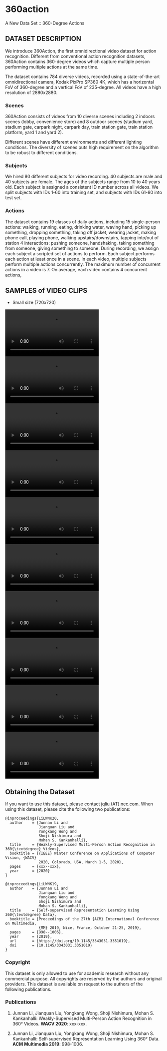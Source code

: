 # 360action
A New Data Set :: 360-Degree Actions

DATASET DESCRIPTION
-------------------

We introduce 360Action, the first omnidirectional video dataset for action
recognition. Different from conventional action recognition datasets,
360Action contains 360-degree videos which capture multiple person performing
multiple actions at the same time.

The dataset contains 784 diverse videos, recorded using a state-of-the-art
omnidirectional camera, Kodak PixPro SP360 4K, which has a horizontal FoV of
360-degree and a vertical FoV of 235-degree. All videos have a high resolution
of 2880x2880.

### Scenes

360Action consists of videos from 10 diverse scenes including 2 indoors scenes
(lobby, convenience store) and 8 outdoor scenes (stadium yard, stadium gate,
carpark night, carpark day, train station gate, train station platform, yard 1
and yard 2).

Different scenes have different environments and different lighting
conditions. The diversity of scenes puts high requirement on the algorithm to
be robust to different conditions.

### Subjects

We hired 80 different subjects for video recording. 40 subjects are male and
40 subjects are female. The ages of the subjects range from 10 to 40 years
old. Each subject is assigned a consistent ID number across all videos. We
split subjects with IDs 1-60 into training set, and subjects with IDs 61-80
into test set.

### Actions

The dataset contains 19 classes of daily actions, including 15 single-person
actions: walking, running, eating, drinking water, waving hand, picking up
something, dropping something, taking off jacket, wearing jacket, making phone
call, playing phone, walking upstairs/downstairs, tapping into/out of station
4 interactions: pushing someone, handshaking, taking something from someone,
giving something to someone. During recording, we assign each subject a
scripted set of actions to perform. Each subject performs each action at least
once in a scene. In each video, multiple subjects perform multiple actions
concurrently. The maximum number of concurrent actions in a video is 7. On
average, each video contains 4 concurrent actions,


SAMPLES of VIDEO CLIPS
----------------------

- Small size (720x720)

![Scene1A_14.mp4](videos/small/Scene1A_14.mp4)
![Scene1B_84.mp4](videos/small/Scene1B_84.mp4)
![Scene2_22.mp4](videos/small/Scene2_22.mp4)
![Scene3A_55.mp4](videos/small/Scene3A_55.mp4)
![Scene4A_4.mp4](videos/small/Scene4A_4.mp4)
![Scene4B_17.mp4](videos/small/Scene4B_17.mp4)
![Scene5A_48.mp4](videos/small/Scene5A_48.mp4)
![Scene5B_20.mp4](videos/small/Scene5B_20.mp4)
![Scene6A_47.mp4](videos/small/Scene6A_47.mp4)
![Scene6B_59.mp4](videos/small/Scene6B_59.mp4)


Obtaining the Dataset
---------------------

If you want to use this dataset, please contact [jqliu (AT) nec.com](mailto:jqliu@nec.com).
When using this dataset, please cite the following two publications:

```
@inproceedings{LiLWNK20,
  author    = {Junnan Li and
               Jianquan Liu and
               Yongkang Wong and
               Shoji Nishimura and
               Mohan S. Kankanhalli},
  title     = {Weakly-Supervised Multi-Person Action Recognition in 360{\textdegree} Videos},
  booktitle = {{IEEE} Winter Conference on Applications of Computer Vision, {WACV}
               2020, Colorado, USA, March 1-5, 2020},
  pages     = {xxx--xxx},
  year      = {2020}
}

@inproceedings{LiLWNK19,
  author    = {Junnan Li and
               Jianquan Liu and
               Yongkang Wong and
               Shoji Nishimura and
               Mohan S. Kankanhalli},
  title     = {Self-supervised Representation Learning Using 360{\textdegree} Data},
  booktitle = {Proceedings of the 27th {ACM} International Conference on Multimedia,
               {MM} 2019, Nice, France, October 21-25, 2019},
  pages     = {998--1006},
  year      = {2019},
  url       = {https://doi.org/10.1145/3343031.3351019},
  doi       = {10.1145/3343031.3351019}
}
```

### Copyright

This dataset is only allowed to use for academic research without any commercial purpose. All copyrights are reserved by the authors and original providers. This dataset is available on request to the authors of the following publications.

### Publications

1. Junnan Li, Jianquan Liu, Yongkang Wong, Shoji Nishimura, Mohan S. Kankanhalli:
  Weakly-Supervised Multi-Person Action Recognition in 360° Videos. **WACV 2020**: xxx-xxx.
  
2. Junnan Li, Jianquan Liu, Yongkang Wong, Shoji Nishimura, Mohan S. Kankanhalli:
  Self-supervised Representation Learning Using 360° Data. **ACM Multimedia 2019**: 998-1006.
